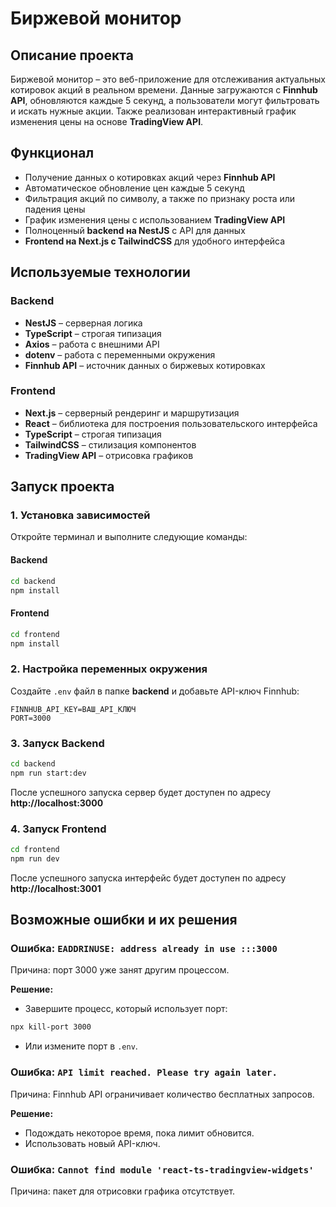# **Биржевой монитор**

## **Описание проекта**
Биржевой монитор – это веб-приложение для отслеживания актуальных котировок акций в реальном времени. Данные загружаются с **Finnhub API**, обновляются каждые 5 секунд, а пользователи могут фильтровать и искать нужные акции. Также реализован интерактивный график изменения цены на основе **TradingView API**.

## **Функционал**
- Получение данных о котировках акций через **Finnhub API**
- Автоматическое обновление цен каждые 5 секунд
- Фильтрация акций по символу, а также по признаку роста или падения цены
- График изменения цены с использованием **TradingView API**
- Полноценный **backend на NestJS** с API для данных
- **Frontend на Next.js с TailwindCSS** для удобного интерфейса

## **Используемые технологии**
### **Backend**
- **NestJS** – серверная логика
- **TypeScript** – строгая типизация
- **Axios** – работа с внешними API
- **dotenv** – работа с переменными окружения
- **Finnhub API** – источник данных о биржевых котировках

### **Frontend**
- **Next.js** – серверный рендеринг и маршрутизация
- **React** – библиотека для построения пользовательского интерфейса
- **TypeScript** – строгая типизация
- **TailwindCSS** – стилизация компонентов
- **TradingView API** – отрисовка графиков

## **Запуск проекта**

### **1. Установка зависимостей**
Откройте терминал и выполните следующие команды:

#### **Backend**
```sh
cd backend
npm install
```

#### **Frontend**
```sh
cd frontend
npm install
```

### **2. Настройка переменных окружения**
Создайте `.env` файл в папке **backend** и добавьте API-ключ Finnhub:

```env
FINNHUB_API_KEY=ВАШ_API_КЛЮЧ
PORT=3000
```

### **3. Запуск Backend**
```sh
cd backend
npm run start:dev
```
После успешного запуска сервер будет доступен по адресу **http://localhost:3000**

### **4. Запуск Frontend**
```sh
cd frontend
npm run dev
```
После успешного запуска интерфейс будет доступен по адресу **http://localhost:3001**

## **Возможные ошибки и их решения**

### **Ошибка: `EADDRINUSE: address already in use :::3000`**
Причина: порт 3000 уже занят другим процессом.

**Решение:**  
- Завершите процесс, который использует порт:
```sh
npx kill-port 3000
```
- Или измените порт в `.env`.

### **Ошибка: `API limit reached. Please try again later.`**
Причина: Finnhub API ограничивает количество бесплатных запросов.

**Решение:**  
- Подождать некоторое время, пока лимит обновится.
- Использовать новый API-ключ.

### **Ошибка: `Cannot find module 'react-ts-tradingview-widgets'`**
Причина: пакет для отрисовки графика отсутствует.
